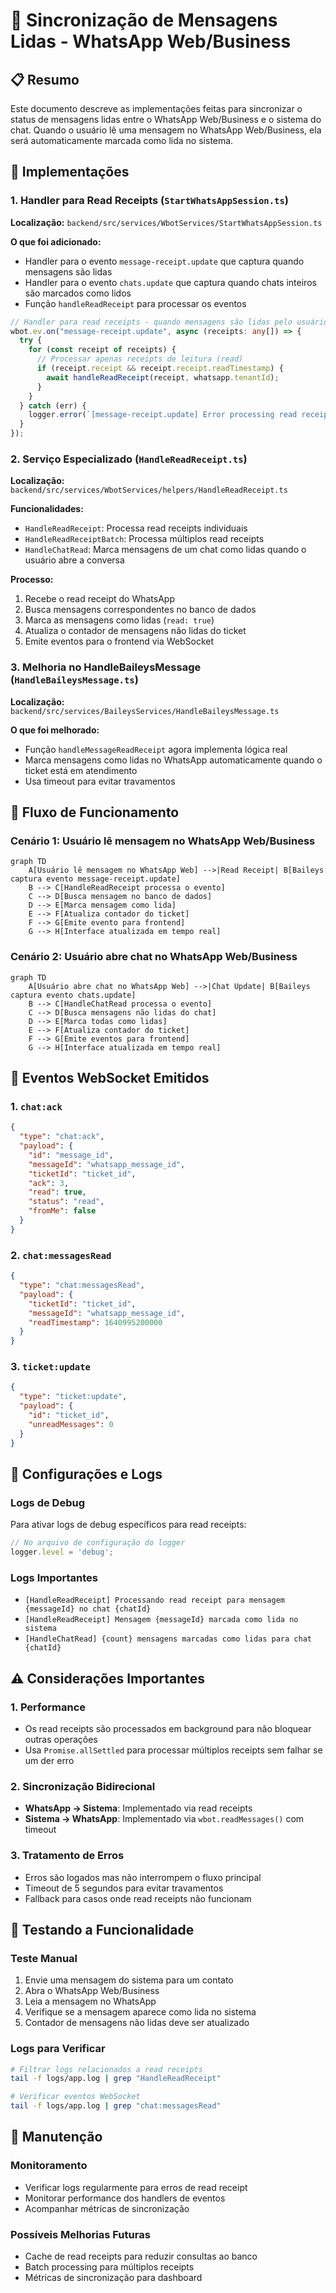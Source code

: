 # 📱 Sincronização de Mensagens Lidas - WhatsApp Web/Business

## 📋 Resumo

Este documento descreve as implementações feitas para sincronizar o status de mensagens lidas entre o WhatsApp Web/Business e o sistema do chat. Quando o usuário lê uma mensagem no WhatsApp Web/Business, ela será automaticamente marcada como lida no sistema.

## 🔧 Implementações

### 1. Handler para Read Receipts (`StartWhatsAppSession.ts`)

**Localização:** `backend/src/services/WbotServices/StartWhatsAppSession.ts`

**O que foi adicionado:**
- Handler para o evento `message-receipt.update` que captura quando mensagens são lidas
- Handler para o evento `chats.update` que captura quando chats inteiros são marcados como lidos
- Função `handleReadReceipt` para processar os eventos

```typescript
// Handler para read receipts - quando mensagens são lidas pelo usuário remoto
wbot.ev.on("message-receipt.update", async (receipts: any[]) => {
  try {
    for (const receipt of receipts) {
      // Processar apenas receipts de leitura (read)
      if (receipt.receipt && receipt.receipt.readTimestamp) {
        await handleReadReceipt(receipt, whatsapp.tenantId);
      }
    }
  } catch (err) {
    logger.error(`[message-receipt.update] Error processing read receipts: ${err}`);
  }
});
```

### 2. Serviço Especializado (`HandleReadReceipt.ts`)

**Localização:** `backend/src/services/WbotServices/helpers/HandleReadReceipt.ts`

**Funcionalidades:**
- `HandleReadReceipt`: Processa read receipts individuais
- `HandleReadReceiptBatch`: Processa múltiplos read receipts
- `HandleChatRead`: Marca mensagens de um chat como lidas quando o usuário abre a conversa

**Processo:**
1. Recebe o read receipt do WhatsApp
2. Busca mensagens correspondentes no banco de dados
3. Marca as mensagens como lidas (`read: true`)
4. Atualiza o contador de mensagens não lidas do ticket
5. Emite eventos para o frontend via WebSocket

### 3. Melhoria no HandleBaileysMessage (`HandleBaileysMessage.ts`)

**Localização:** `backend/src/services/BaileysServices/HandleBaileysMessage.ts`

**O que foi melhorado:**
- Função `handleMessageReadReceipt` agora implementa lógica real
- Marca mensagens como lidas no WhatsApp automaticamente quando o ticket está em atendimento
- Usa timeout para evitar travamentos

## 🔄 Fluxo de Funcionamento

### Cenário 1: Usuário lê mensagem no WhatsApp Web/Business

```mermaid
graph TD
    A[Usuário lê mensagem no WhatsApp Web] -->|Read Receipt| B[Baileys captura evento message-receipt.update]
    B --> C[HandleReadReceipt processa o evento]
    C --> D[Busca mensagem no banco de dados]
    D --> E[Marca mensagem como lida]
    E --> F[Atualiza contador do ticket]
    F --> G[Emite evento para frontend]
    G --> H[Interface atualizada em tempo real]
```

### Cenário 2: Usuário abre chat no WhatsApp Web/Business

```mermaid
graph TD
    A[Usuário abre chat no WhatsApp Web] -->|Chat Update| B[Baileys captura evento chats.update]
    B --> C[HandleChatRead processa o evento]
    C --> D[Busca mensagens não lidas do chat]
    D --> E[Marca todas como lidas]
    E --> F[Atualiza contador do ticket]
    F --> G[Emite eventos para frontend]
    G --> H[Interface atualizada em tempo real]
```

## 🎯 Eventos WebSocket Emitidos

### 1. `chat:ack`
```json
{
  "type": "chat:ack",
  "payload": {
    "id": "message_id",
    "messageId": "whatsapp_message_id",
    "ticketId": "ticket_id",
    "ack": 3,
    "read": true,
    "status": "read",
    "fromMe": false
  }
}
```

### 2. `chat:messagesRead`
```json
{
  "type": "chat:messagesRead",
  "payload": {
    "ticketId": "ticket_id",
    "messageId": "whatsapp_message_id",
    "readTimestamp": 1640995200000
  }
}
```

### 3. `ticket:update`
```json
{
  "type": "ticket:update",
  "payload": {
    "id": "ticket_id",
    "unreadMessages": 0
  }
}
```

## 🔧 Configurações e Logs

### Logs de Debug
Para ativar logs de debug específicos para read receipts:

```javascript
// No arquivo de configuração do logger
logger.level = 'debug';
```

### Logs Importantes
- `[HandleReadReceipt] Processando read receipt para mensagem {messageId} no chat {chatId}`
- `[HandleReadReceipt] Mensagem {messageId} marcada como lida no sistema`
- `[HandleChatRead] {count} mensagens marcadas como lidas para chat {chatId}`

## ⚠️ Considerações Importantes

### 1. Performance
- Os read receipts são processados em background para não bloquear outras operações
- Usa `Promise.allSettled` para processar múltiplos receipts sem falhar se um der erro

### 2. Sincronização Bidirecional
- **WhatsApp → Sistema**: Implementado via read receipts
- **Sistema → WhatsApp**: Implementado via `wbot.readMessages()` com timeout

### 3. Tratamento de Erros
- Erros são logados mas não interrompem o fluxo principal
- Timeout de 5 segundos para evitar travamentos
- Fallback para casos onde read receipts não funcionam

## 🧪 Testando a Funcionalidade

### Teste Manual
1. Envie uma mensagem do sistema para um contato
2. Abra o WhatsApp Web/Business
3. Leia a mensagem no WhatsApp
4. Verifique se a mensagem aparece como lida no sistema
5. Contador de mensagens não lidas deve ser atualizado

### Logs para Verificar
```bash
# Filtrar logs relacionados a read receipts
tail -f logs/app.log | grep "HandleReadReceipt"

# Verificar eventos WebSocket
tail -f logs/app.log | grep "chat:messagesRead"
```

## 🔄 Manutenção

### Monitoramento
- Verificar logs regularmente para erros de read receipt
- Monitorar performance dos handlers de eventos
- Acompanhar métricas de sincronização

### Possíveis Melhorias Futuras
- Cache de read receipts para reduzir consultas ao banco
- Batch processing para múltiplos receipts
- Métricas de sincronização para dashboard 